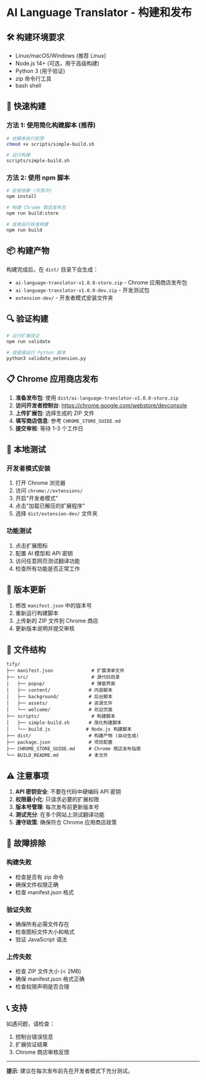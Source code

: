# AI Language Translator - 构建和发布

## 🛠️ 构建环境要求

- Linux/macOS/Windows (推荐 Linux)
- Node.js 14+ (可选，用于高级构建)
- Python 3 (用于验证)
- zip 命令行工具
- bash shell

## 🚀 快速构建

### 方法 1: 使用简化构建脚本 (推荐)

```bash
# 给脚本执行权限
chmod +x scripts/simple-build.sh

# 运行构建
scripts/simple-build.sh
```

### 方法 2: 使用 npm 脚本

```bash
# 安装依赖 (仅首次)
npm install

# 构建 Chrome 商店发布包
npm run build:store

# 或者运行标准构建
npm run build
```

## 📦 构建产物

构建完成后，在 `dist/` 目录下会生成：

- `ai-language-translator-v1.0.0-store.zip` - Chrome 应用商店发布包
- `ai-language-translator-v1.0.0-dev.zip` - 开发测试包
- `extension-dev/` - 开发者模式安装文件夹

## 🔍 验证构建

```bash
# 运行扩展验证
npm run validate

# 或直接运行 Python 脚本
python3 validate_extension.py
```

## 📋 Chrome 应用商店发布

1. **准备发布包**: 使用 `dist/ai-language-translator-v1.0.0-store.zip`
2. **访问开发者控制台**: https://chrome.google.com/webstore/devconsole
3. **上传扩展包**: 选择生成的 ZIP 文件
4. **填写商店信息**: 参考 `CHROME_STORE_GUIDE.md`
5. **提交审核**: 等待 1-3 个工作日

## 🧪 本地测试

### 开发者模式安装

1. 打开 Chrome 浏览器
2. 访问 `chrome://extensions/`
3. 开启"开发者模式"
4. 点击"加载已解压的扩展程序"
5. 选择 `dist/extension-dev/` 文件夹

### 功能测试

1. 点击扩展图标
2. 配置 AI 模型和 API 密钥
3. 访问任意网页测试翻译功能
4. 检查所有功能是否正常工作

## 🔄 版本更新

1. 修改 `manifest.json` 中的版本号
2. 重新运行构建脚本
3. 上传新的 ZIP 文件到 Chrome 商店
4. 更新版本说明并提交审核

## 📁 文件结构

```
tify/
├── manifest.json              # 扩展清单文件
├── src/                       # 源代码目录
│   ├── popup/                 # 弹窗界面
│   ├── content/              # 内容脚本
│   ├── background/           # 后台脚本
│   ├── assets/               # 资源文件
│   └── welcome/              # 欢迎页面
├── scripts/                   # 构建脚本
│   ├── simple-build.sh       # 简化构建脚本
│   └── build.js             # Node.js 构建脚本
├── dist/                     # 构建产物 (自动生成)
├── package.json              # 项目配置
├── CHROME_STORE_GUIDE.md     # Chrome 商店发布指南
└── BUILD_README.md           # 本文件
```

## ⚠️ 注意事项

1. **API 密钥安全**: 不要在代码中硬编码 API 密钥
2. **权限最小化**: 只请求必要的扩展权限
3. **版本号管理**: 每次发布前更新版本号
4. **测试充分**: 在多个网站上测试翻译功能
5. **遵守政策**: 确保符合 Chrome 应用商店政策

## 🐛 故障排除

### 构建失败

- 检查是否有 zip 命令
- 确保文件权限正确
- 检查 manifest.json 格式

### 验证失败

- 确保所有必需文件存在
- 检查图标文件大小和格式
- 验证 JavaScript 语法

### 上传失败

- 检查 ZIP 文件大小 (< 2MB)
- 确保 manifest.json 格式正确
- 检查权限声明是否合理

## 📞 支持

如遇问题，请检查：
1. 控制台错误信息
2. 扩展验证结果
3. Chrome 商店审核反馈

---

**提示**: 建议在每次发布前先在开发者模式下充分测试。